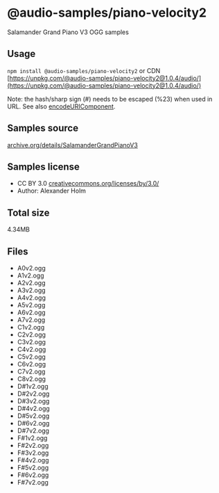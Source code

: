 # @audio-samples/piano-velocity2

Salamander Grand Piano V3 OGG samples

## Usage

`npm install @audio-samples/piano-velocity2` or CDN [https://unpkg.com/@audio-samples/piano-velocity2@1.0.4/audio/](https://unpkg.com/@audio-samples/piano-velocity2@1.0.4/audio/)

Note: the hash/sharp sign (#) needs to be escaped (%23) when used in URL. See also [encodeURIComponent](https://developer.mozilla.org/en-US/docs/Web/JavaScript/Reference/Global_Objects/encodeURIComponent).

## Samples source

[archive.org/details/SalamanderGrandPianoV3](https://archive.org/details/SalamanderGrandPianoV3)

## Samples license

- CC BY 3.0 [creativecommons.org/licenses/by/3.0/](http://creativecommons.org/licenses/by/3.0/)
- Author: Alexander Holm 

## Total size

4.34MB

## Files

- A0v2.ogg
- A1v2.ogg
- A2v2.ogg
- A3v2.ogg
- A4v2.ogg
- A5v2.ogg
- A6v2.ogg
- A7v2.ogg
- C1v2.ogg
- C2v2.ogg
- C3v2.ogg
- C4v2.ogg
- C5v2.ogg
- C6v2.ogg
- C7v2.ogg
- C8v2.ogg
- D#1v2.ogg
- D#2v2.ogg
- D#3v2.ogg
- D#4v2.ogg
- D#5v2.ogg
- D#6v2.ogg
- D#7v2.ogg
- F#1v2.ogg
- F#2v2.ogg
- F#3v2.ogg
- F#4v2.ogg
- F#5v2.ogg
- F#6v2.ogg
- F#7v2.ogg